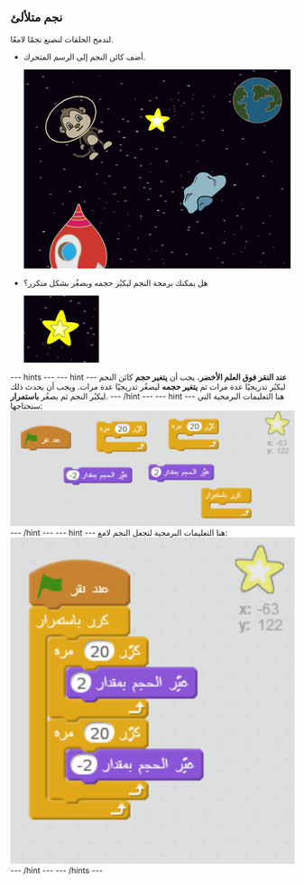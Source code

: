 ## نجم متلألئ

لندمج الحلقات لنصنع نجمًا لامعًا.

+ أضف كائن النجم إلى الرسم المتحرك.
    
    ![إضافة كائن النجم](images/space-star-sprite.png)

+ هل يمكنك برمجة النجم ليكبُر حجمه ويصغُر بشكل متكرر؟
    
    ![اختبار النجم اللامع](images/space-star-test.png)

\--- hints \--- \--- hint \--- **عند النقر فوق العلم الأخضر**، يجب أن **يتغير حجم** كائن النجم ليكبُر تدريجيًا عدة مرات ثم **يتغير حجمه** ليصغُر تدريجيًا عدة مرات. ويجب أن يحدث ذلك ليكبُر النجم ثم يصغُر **باستمرار**. \--- /hint \--- \--- hint \--- هنا التعليمات البرمجية التي ستحتاجها: ![Blocks for a shining star](images/space-star-blocks.png) \--- /hint \--- \--- hint \--- هنا التعليمات البرمجية لتجعل النجم لامع: ![Code for a shining star](images/space-star-code.png) \--- /hint \--- \--- /hints \---